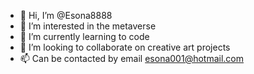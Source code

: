 - 👋 Hi, I’m @Esona8888
- 👀 I’m interested in the metaverse
- 🌱 I’m currently learning to code
- 💞️ I’m looking to collaborate on creative art projects
- 📫 Can be contacted by email esona001@hotmail.com

<!---
Esona8888/Esona8888 is a ✨ special ✨ repository because its `README.md` (this file) appears on your GitHub profile.
You can click the Preview link to take a look at your changes.
--->
